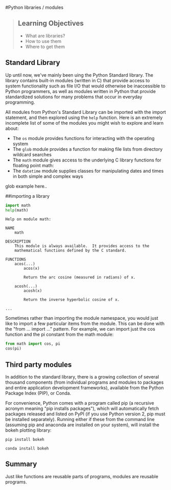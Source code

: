 #Python libraries / modules

> ## Learning Objectives
>
> *  What are libraries?
> *  How to use them
> *  Where to get them

## Standard Library

Up until now, we've mainly been uing the Python Standard library. The library contains built-in modules (written in C) that provide access to system functionality such as file I/O that would otherwise be inaccessible to Python programmers, as well as modules written in Python that provide standardized solutions for many problems that occur in everyday programming.

All modules from Python's Standard Library can be imported with the import statement, and then explored using the `help` function. Here is an extremely incomplete list of some of the modules you might wish to explore and learn about:
 
* The `os` module provides functions for interacting with the operating system
* The `glob` module provides a function for making file lists from directory wildcard searches
* The `math` module gives access to the underlying C library functions for floating point math:
* The `datetime` module supplies classes for manipulating dates and times in both simple and complex ways

glob example here..


##importing a library

```python
import math
help(math)
```


```
Help on module math:

NAME
    math

DESCRIPTION
    This module is always available.  It provides access to the
    mathematical functions defined by the C standard.

FUNCTIONS
    acos(...)
        acos(x)

        Return the arc cosine (measured in radians) of x.

    acosh(...)
        acosh(x)

        Return the inverse hyperbolic cosine of x.

...

```

Sometimes rather than importing the module namespace, you would just like to import a few particular items from the module. This can be done with the "from ... import ..." pattern. For example, we can import just the cos function and the pi constant from the math module:

```python
from math import cos, pi
cos(pi)
```

## Third party modules

In addition to the standard library, there is a growing collection of several thousand components (from individual programs and modules to packages and entire application development frameworks), available from the Python Package Index (PIP), or Conda.

For convenience, Python comes with a program called pip (a recursive acronym meaning "pip installs packages"), which will automatically fetch packages released and listed on PyPI (if you use Python version 2, pip must be installed separately). Running either if these from the command line (assuming pip and anaconda are installed on your system), will install the bokeh plotting library:

```
pip install bokeh
```

```
conda install bokeh
```


## Summary

Just like functions are reusable parts of programs, modules are reusable programs.
